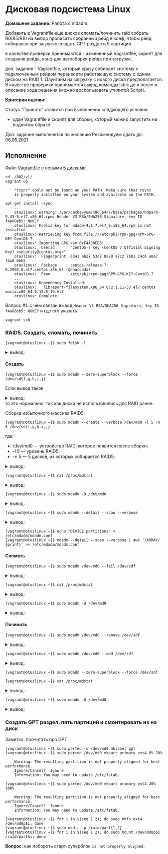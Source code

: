 # Дисковая подсистема Linux

__Домашнее задание:__
Работа с mdadm.

Добавить в Vagrantfile еще дисков сломать/починить raid собрать R0/R5/R10 на выбор прописать собранный рейд в конф, чтобы рейд собирался при загрузке создать GPT раздел и 5 партиций.

в качестве проверки принимаются - измененный Vagrantfile, скрипт для создания рейда, конф для автосборки рейда при загрузке.

доп. задание - Vagrantfile, который сразу собирает систему с подключенным рейдом перенесети работающую систему с одним диском на RAID 1. Даунтайм на загрузку с нового диска предполагается. В качестве проверики принимается вывод команды lsblk до и после и описание хода решения (можно воспользовать утилитой Script).

__Критерии оценки:__

Статус "Принято" ставится при выполнении следующего условия: 
- сдан Vagrantfile и скрипт для сборки, который можно запустить на поднятом образе

Доп. задание выполняется по желанию
Рекомендуем сдать до: 06.05.2021

## Исполнение

Файл [Vagrantfile](https://github.com/erlong15/otus-linux/blob/master/Vagrantfile) c новыми [5 дисками](./002/v2/Vagrantfile).

```shell
cd ./002/v1/
vagrant up

    "rsync" could not be found on your PATH. Make sure that rsync
    is properly installed on your system and available on the PATH.

apt-get install rsync
    ...
    otuslinux: warning: /var/cache/yum/x86_64/7/base/packages/hdparm-9.43-5.el7.x86_64.rpm: Header V3 RSA/SHA256 Signature, key ID f4a80eb5: NOKEY
    otuslinux: Public key for mdadm-4.1-7.el7_9.x86_64.rpm is not installed
    otuslinux: Retrieving key from file:///etc/pki/rpm-gpg/RPM-GPG-KEY-CentOS-7
    otuslinux: Importing GPG key 0xF4A80EB5:
    otuslinux:  Userid     : "CentOS-7 Key (CentOS 7 Official Signing Key) <security@centos.org>"
    otuslinux:  Fingerprint: 6341 ab27 53d7 8a78 a7c2 7bb1 24c6 a8a7 f4a8 0eb5
    otuslinux:  Package    : centos-release-7-8.2003.0.el7.centos.x86_64 (@anaconda)
    otuslinux:  From       : /etc/pki/rpm-gpg/RPM-GPG-KEY-CentOS-7
    ... 
    otuslinux: Dependency Installed:
    otuslinux:   libreport-filesystem.x86_64 0:2.1.11-53.el7.centos mailx.x86_64 0:12.5-19.el7
    otuslinux: Complete!

```
Вопрос #1: с чем связан вывод `Header V3 RSA/SHA256 Signature, key ID f4a80eb5: NOKEY` и где его указать
```shell
vagrant ssh
```

### RAID5. Создать, сломать, починить

```shell
[vagrant@otuslinux ~]$ sudo fdisk -l
```

<details><summary>вывод:</summary>

```
Disk /dev/sda: 42.9 GB, 42949672960 bytes, 83886080 sectors
Units = sectors of 1 * 512 = 512 bytes
Sector size (logical/physical): 512 bytes / 512 bytes
I/O size (minimum/optimal): 512 bytes / 512 bytes
Disk label type: dos
Disk identifier: 0x0009ef1a

   Device Boot      Start         End      Blocks   Id  System
/dev/sda1   *        2048    83886079    41942016   83  Linux

Disk /dev/sdb: 262 MB, 262144000 bytes, 512000 sectors
Units = sectors of 1 * 512 = 512 bytes
Sector size (logical/physical): 512 bytes / 512 bytes
I/O size (minimum/optimal): 512 bytes / 512 bytes

Disk /dev/sdc: 262 MB, 262144000 bytes, 512000 sectors
Units = sectors of 1 * 512 = 512 bytes
Sector size (logical/physical): 512 bytes / 512 bytes
I/O size (minimum/optimal): 512 bytes / 512 bytes

Disk /dev/sdd: 262 MB, 262144000 bytes, 512000 sectors
Units = sectors of 1 * 512 = 512 bytes
Sector size (logical/physical): 512 bytes / 512 bytes
I/O size (minimum/optimal): 512 bytes / 512 bytes

Disk /dev/sde: 262 MB, 262144000 bytes, 512000 sectors
Units = sectors of 1 * 512 = 512 bytes
Sector size (logical/physical): 512 bytes / 512 bytes
I/O size (minimum/optimal): 512 bytes / 512 bytes

Disk /dev/sdf: 104 MB, 104857600 bytes, 204800 sectors
Units = sectors of 1 * 512 = 512 bytes
Sector size (logical/physical): 512 bytes / 512 bytes
I/O size (minimum/optimal): 512 bytes / 512 bytes

Disk /dev/sdg: 104 MB, 104857600 bytes, 204800 sectors
Units = sectors of 1 * 512 = 512 bytes
Sector size (logical/physical): 512 bytes / 512 bytes
I/O size (minimum/optimal): 512 bytes / 512 bytes

Disk /dev/sdh: 104 MB, 104857600 bytes, 204800 sectors
Units = sectors of 1 * 512 = 512 bytes
Sector size (logical/physical): 512 bytes / 512 bytes
I/O size (minimum/optimal): 512 bytes / 512 bytes

Disk /dev/sdi: 104 MB, 104857600 bytes, 204800 sectors
Units = sectors of 1 * 512 = 512 bytes
Sector size (logical/physical): 512 bytes / 512 bytes
I/O size (minimum/optimal): 512 bytes / 512 bytes

Disk /dev/sdj: 104 MB, 104857600 bytes, 204800 sectors
Units = sectors of 1 * 512 = 512 bytes
Sector size (logical/physical): 512 bytes / 512 bytes
I/O size (minimum/optimal): 512 bytes / 512 bytes
```

</details>

#### Создать

```shell
[vagrant@otuslinux ~]$ sudo mdadm --zero-superblock --force /dev/sd{f,g,h,i,j}
```

Если вывод таков
<details><summary>вывод:</summary>

```shell
mdadm: Unrecognised md component device - /dev/sdf
mdadm: Unrecognised md component device - /dev/sdg
mdadm: Unrecognised md component device - /dev/sdh
mdadm: Unrecognised md component device - /dev/sdi
mdadm: Unrecognised md component device - /dev/sdj
```
</details>
то это нормально, так как диски не использовались для RAID ранее.

Сборка избыточного массива RAID5:
```shell
[vagrant@otuslinux ~]$ sudo mdadm --create --verbose /dev/md0 -l 5 -n 5 /dev/sd{f,g,h,i,j}
```
где:
- /dev/md0 — устройство RAID, которое появится после сборки; 
- -l 5 — уровень RAID5; 
- -n 5 — 5 дисков, из которых собирается RAID5; 

<details><summary>вывод:</summary>

```
mdadm: layout defaults to left-symmetric
mdadm: layout defaults to left-symmetric
mdadm: chunk size defaults to 512K
mdadm: size set to 100352K
mdadm: Defaulting to version 1.2 metadata
mdadm: array /dev/md0 started.
```
</details>

```shell
[vagrant@otuslinux ~]$ cat /proc/mdstat
```

<details><summary>вывод:</summary>

```
Personalities : [raid6] [raid5] [raid4] 
md0 : active raid5 sdj[5] sdi[3] sdh[2] sdg[1] sdf[0]
      401408 blocks super 1.2 level 5, 512k chunk, algorithm 2 [5/5] [UUUUU]
unused devices: <none>
```
</details>
      
```shell
[vagrant@otuslinux ~]$ sudo mdadm -D /dev/md0
```

<details><summary>вывод:</summary>

```
/dev/md0:
           Version : 1.2
     Creation Time : Thu May  6 20:45:03 2021
        Raid Level : raid5
        Array Size : 401408 (392.00 MiB 411.04 MB)
     Used Dev Size : 100352 (98.00 MiB 102.76 MB)
      Raid Devices : 5
     Total Devices : 5
       Persistence : Superblock is persistent

       Update Time : Thu May  6 20:45:06 2021
             State : clean 
    Active Devices : 5
   Working Devices : 5
    Failed Devices : 0
     Spare Devices : 0

            Layout : left-symmetric
        Chunk Size : 512K

Consistency Policy : resync

              Name : otuslinux:0  (local to host otuslinux)
              UUID : da13636a:7a323b37:fbc17449:3825c743
            Events : 18

    Number   Major   Minor   RaidDevice State
       0       8       80        0      active sync   /dev/sdf
       1       8       96        1      active sync   /dev/sdg
       2       8      112        2      active sync   /dev/sdh
       3       8      128        3      active sync   /dev/sdi
       5       8      144        4      active sync   /dev/sdj
       
```
</details>

```shell
[vagrant@otuslinux ~]$ sudo mdadm --detail --scan --verbose
```

<details><summary>вывод:</summary>

```
ARRAY /dev/md0 level=raid5 num-devices=5 metadata=1.2 name=otuslinux:0 UUID=da13636a:7a323b37:fbc17449:3825c743
   devices=/dev/sdf,/dev/sdg,/dev/sdh,/dev/sdi,/dev/sdj
```
</details>

```shell
[vagrant@otuslinux ~]$ echo "DEVICE partitions" > /etc/mdadm/mdadm.conf
[vagrant@otuslinux ~]$ mdadm --detail --scan --verbose | awk '/ARRAY/ {print}' >> /etc/mdadm/mdadm.conf
```

#### Cломать

```shell
[vagrant@otuslinux ~]$ sudo mdadm /dev/md0 --fail /dev/sdf
```

<details><summary>вывод:</summary>

```
mdadm: set /dev/sdf faulty in /dev/md0
```
</details>

```shell
[vagrant@otuslinux ~]$ cat /proc/mdstat
```

<details><summary>вывод:</summary>

```shell
Personalities : [raid6] [raid5] [raid4] 
md0 : active raid5 sdj[5] sdi[3] sdh[2] sdg[1] sdf[0](F) <----- нулевой отвалился
      401408 blocks super 1.2 level 5, 512k chunk, algorithm 2 [5/4] [_UUUU] <----- нулевой отвалился
unused devices: <none>
```
</details>

```shell
[vagrant@otuslinux ~]$ sudo mdadm -D /dev/md0
```

<details><summary>вывод:</summary>

```shell

/dev/md0:
           Version : 1.2
     Creation Time : Thu May  6 20:45:03 2021
        Raid Level : raid5
        Array Size : 401408 (392.00 MiB 411.04 MB)
     Used Dev Size : 100352 (98.00 MiB 102.76 MB)
      Raid Devices : 5
     Total Devices : 5
       Persistence : Superblock is persistent

       Update Time : Thu May  6 20:59:29 2021
             State : clean, degraded 
    Active Devices : 4
   Working Devices : 4
    Failed Devices : 1
     Spare Devices : 0

            Layout : left-symmetric
        Chunk Size : 512K

Consistency Policy : resync

              Name : otuslinux:0  (local to host otuslinux)
              UUID : da13636a:7a323b37:fbc17449:3825c743
            Events : 20

    Number   Major   Minor   RaidDevice State
       -       0        0        0      removed
       1       8       96        1      active sync   /dev/sdg
       2       8      112        2      active sync   /dev/sdh
       3       8      128        3      active sync   /dev/sdi
       5       8      144        4      active sync   /dev/sdj

       0       8       80        -      faulty   /dev/sdf
```
</details>

#### Починить

```shell
[vagrant@otuslinux ~]$ sudo mdadm /dev/md0 --remove /dev/sdf
```

<details><summary>вывод:</summary>

```
mdadm: hot removed /dev/sdf from /dev/md0
```
</details>

```shell
[vagrant@otuslinux ~]$ sudo mdadm /dev/md0 --add /dev/sdf
```

<details><summary>вывод:</summary>

```
mdadm: added /dev/sdf
```
</details>

```shell
[vagrant@otuslinux ~]$ sudo mdadm --zero-superblock --force /dev/sdf
```

```shell
[vagrant@otuslinux ~]$ cat /proc/mdstat
```

<details><summary>вывод:</summary>

```
Personalities : [raid6] [raid5] [raid4] 
md0 : active raid5 sdf[6] sdj[5] sdi[3] sdh[2] sdg[1]
      401408 blocks super 1.2 level 5, 512k chunk, algorithm 2 [5/5] [UUUUU]

```
</details>

```shell
[vagrant@otuslinux ~]$ sudo mdadm -D /dev/md0
```
<details><summary>вывод:</summary>

```
/dev/md0:
           Version : 1.2
     Creation Time : Thu May  6 20:45:03 2021
        Raid Level : raid5
        Array Size : 401408 (392.00 MiB 411.04 MB)
     Used Dev Size : 100352 (98.00 MiB 102.76 MB)
      Raid Devices : 5
     Total Devices : 5
       Persistence : Superblock is persistent

       Update Time : Thu May  6 21:06:26 2021
             State : clean 
    Active Devices : 5
   Working Devices : 5
    Failed Devices : 0
     Spare Devices : 0

            Layout : left-symmetric
        Chunk Size : 512K

Consistency Policy : resync

              Name : otuslinux:0  (local to host otuslinux)
              UUID : da13636a:7a323b37:fbc17449:3825c743
            Events : 62

    Number   Major   Minor   RaidDevice State
       6       8       80        0      active sync   /dev/sdf
       1       8       96        1      active sync   /dev/sdg
       2       8      112        2      active sync   /dev/sdh
       3       8      128        3      active sync   /dev/sdi
       5       8      144        4      active sync   /dev/sdj

```
</details>

### Создать GPT раздел, пять партиций и смонтировать их на диск

Заметка: прочитать про GPT
```shell
[vagrant@otuslinux ~]$ sudo parted -s /dev/md0 mklabel gpt 
[vagrant@otuslinux ~]$ sudo parted /dev/md0 mkpart primary ext4 0% 20%

    Warning: The resulting partition is not properly aligned for best performance. 
    Ignore/Cancel?  Ignore                    
    Information: You may need to update /etc/fstab.

[vagrant@otuslinux ~]$ sudo parted /dev/md0 mkpart primary ext4 20% 100%

    Warning: The resulting partition is not properly aligned for best performance. 
    Ignore/Cancel?  Ignore                    
    Information: You may need to update /etc/fstab.

[vagrant@otuslinux ~]$ for i in $(seq 1 2); do sudo mkfs.ext4 /dev/md0p$i; done
[vagrant@otuslinux ~]$ sudo mkdir -p /raid/part{1,2}
[vagrant@otuslinux ~]$ for i in $(seq 1 2); do sudo mount /dev/md0p$i /raid/part$i; done
```
__Вопрос__: как побороть старт-суперблок `is not properly aligned`.